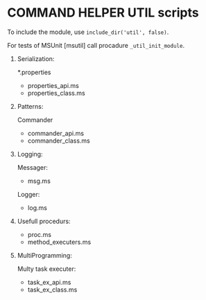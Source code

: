 # COMMAND HELPER UTIL scripts

To include the module, use ```include_dir('util', false)```.

For tests of MSUnit \[msutil\] call procadure ```_util_init_module```.

1. Serialization:

    *.properties
      - properties_api.ms
      - properties_class.ms

2. Patterns:

    Commander
      - commander_api.ms
      - commander_class.ms

3. Logging:

    Messager:
      - msg.ms

    Logger:
      - log.ms

4. Usefull procedurs:
    - proc.ms
    - method_executers.ms

5. MultiProgramming:

    Multy task executer:
      - task_ex_api.ms
      - task_ex_class.ms
